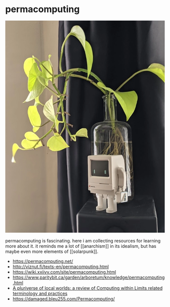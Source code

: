 # permacomputing

<img src="resources/img/permacomputing.png"></img>

permacomputing is fascinating. here i am collecting resources for learning more about it. it reminds me a lot of [[anarchism]] in its idealism, but has maybe even more elements of [[solarpunk]].

- https://permacomputing.net/
- http://viznut.fi/texts-en/permacomputing.html
- https://wiki.xxiivv.com/site/permacomputing.html
- https://www.paritybit.ca/garden/arboretum/knowledge/permacomputing.html
- [A pluriverse of local worlds: a review of Computing within Limits related terminology and practices](https://computingwithinlimits.org/2021/papers/limits21-devalk.pdf)
- https://damaged.bleu255.com/Permacomputing/
